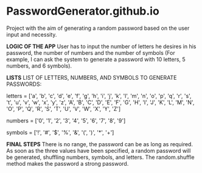 # PasswordGenerator.github.io

Project with the aim of generating a random password based on the user input and necessity. 


**LOGIC OF THE APP**
User has to input the number of letters he desires in his password, the number of  numbers and the number of symbols (For example, I can ask the system to generate a password with 10 letters, 5 numbers, and 6 symbols).

**LISTS**
LIST OF LETTERS, NUMBERS, AND SYMBOLS TO GENERATE PASSWORDS:

letters = ['a', 'b', 'c', 'd', 'e', 'f', 'g', 'h', 'i', 'j', 'k', 'l', 'm', 'n', 'o', 'p', 'q', 'r', 's', 't', 'u', 'v',
           'w', 'x', 'y', 'z', 'A', 'B', 'C', 'D', 'E', 'F', 'G', 'H', 'I', 'J', 'K', 'L', 'M', 'N', 'O', 'P', 'Q', 'R',
           'S', 'T', 'U', 'V', 'W', 'X', 'Y', 'Z']
           
numbers = ['0', '1', '2', '3', '4', '5', '6', '7', '8', '9']

symbols = ['!', '#', '$', '%', '&', '(', ')', '*', '+']

**FINAL STEPS**
There is no range, the password can be as long as required.
As soon as the three values have been specified, a random password will be generated, shuffling numbers, symbols, and letters.
The random.shuffle method makes the password a strong password.
